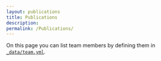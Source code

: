 ```yaml
---
layout: publications
title: Publications
description: 
permalink: /Publications/
---
```


On this page you can list team members by defining them in [`_data/team.yml`](https://github.com/peterdesmet/petridish/blob/master/_data/team.yml).

